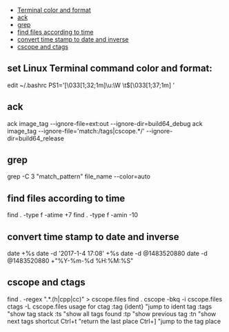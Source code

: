 * [Terminal color and format](#set-Linux-Terminal-command-color-and-format)
* [ack](#ack)
* [grep](#grep)
* [find files according to time](#find-files-according-to-time)
* [convert time stamp to date and inverse](#convert-time-stamp-to-date-and-inverse)
* [cscope and ctags](#cscope-and-ctags)


## set Linux Terminal command color and format:
edit ~/.bashrc
PS1='\[\033[1;32;1m\]\u:\W \t$\[\033[1;37;1m\] '

## ack
ack image_tag --ignore-file=ext:out --ignore-dir=build64_debug
ack image_tag --ignore-file='match:/tags|cscope.*/' --ignore-dir=build64_release

## grep
grep -C 3 "match_pattern" file_name --color=auto

## find files according to time
find . -type f -atime +7
find . -type f -amin -10

## convert time stamp to date and inverse
date +%s
date -d '2017-1-4 17:08' +%s
date -d @1483520880
date -d @1483520880 +"%Y-%m-%d %H:%M:%S"

## cscope and ctags
find . -regex ".*\.\(h\|cpp\|cc\)" > cscope.files
find . 
cscope -bkq -i cscope.files
ctags -L cscope.files
usage for ctag
:tag {ident}    "jump to ident tag
:tags    "show tag stack
:ts    "show all tags found
:tp    "show previous tag
:tn    "show next tags
shortcut
Ctrl+t    "return the last place
Ctrl+]    "jump to the tag place
